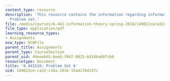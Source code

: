 ```yaml
---
content_type: resource
description: 'This resource contains the information regarding information theory:
  Problem set.'
file: /media/courses/6-441-information-theory-spring-2016/149011ceca32c34a103e15a4176415fc_MIT6_441S16_problem_set6.pdf
file_type: application/pdf
learning_resource_types:
- Assignments
ocw_type: OCWFile
parent_title: Assignments
parent_type: CourseSection
parent_uid: 44eeeb65-bee8-f847-0025-6434ba60fcb0
resourcetype: Document
title: '6.441S16: Problem Set 6'
uid: 149011ce-ca32-c34a-103e-15a4176415fc
---
```

